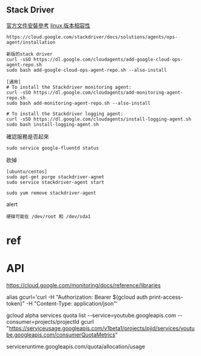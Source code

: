 ## Stack Driver
[官方文件安裝參考](https://cloud.google.com/monitoring/agent/installation#agent-proxy-linux)
[linux 版本相容性](https://cloud.google.com/monitoring/agent/)
```
https://cloud.google.com/stackdriver/docs/solutions/agents/ops-agent/installation

新版的stack driver
curl -sSO https://dl.google.com/cloudagents/add-google-cloud-ops-agent-repo.sh
sudo bash add-google-cloud-ops-agent-repo.sh --also-install

[通用]
# To install the Stackdriver monitoring agent:
curl -sSO https://dl.google.com/cloudagents/add-monitoring-agent-repo.sh
sudo bash add-monitoring-agent-repo.sh --also-install

# To install the Stackdriver logging agent:
curl -sSO https://dl.google.com/cloudagents/install-logging-agent.sh
sudo bash install-logging-agent.sh

```
確認服務是否起來
```
sudo service google-fluentd status
```
砍掉
```
[ubuntu/centos]
sudo apt-get purge stackdriver-agnet
sudo service stackdriver-agent start

sudo yum remove stackdriver-agent
```
alert
```
硬碟可能在 /dev/root 和 /dev/sda1
```

# ref


# API
https://cloud.google.com/monitoring/docs/reference/libraries

alias gcurl='curl -H "Authorization: Bearer $(gcloud auth print-access-token)" -H "Content-Type: application/json"'

gcloud alpha services quota list --service=youtube.googleapis.com --consumer=projects/projectId
gcurl "https://serviceusage.googleapis.com/v1beta1/projects/pjid/services/youtube.googleapis.com/consumerQuotaMetrics"

serviceruntime.googleapis.com/quota/allocation/usage